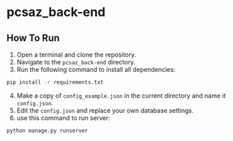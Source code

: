 # pcsaz_back-end

## How To Run
1. Open a terminal and clone the repository.
2. Navigate to the `pcsaz_back-end` directory.
3. Run the following command to install all dependencies:
```bash
pip install -r requirements.txt
```
4. Make a copy of `config_example.json` in the current directory and name it `config.json`.
5. Edit the `config.json` and replace your own database settings.
6. use this command to run server:
```bash
python manage.py runserver
```
